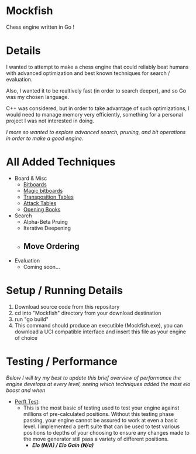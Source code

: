 # Mockfish
Chess engine written in Go !

# Details
I wanted to attempt to make a chess engine that could reliably beat humans
with advanced optimization and best known techniques for search / evaluation.

Also, I wanted it to be realtively fast (in order to search deeper), and so Go
was my chosen language. 

C++ was considered, but in order to take advantage of such optimizations, I would need to manage memory very efficiently, something for a personal project I was not interested in doing. 

*I more so wanted to explore advanced search, pruning, and bit operations in order to make a good engine.*

# All Added Techniques
- Board & Misc
    - [Bitboards](https://www.chessprogramming.org/Bitboards)
    - [Magic bitboards](https://www.chessprogramming.org/Magic_Bitboards#:~:text=Magic%20bitboards%20applies%20perfect%20hashing,different%2C%20but%20redundant%20outer%20squares.)
    - [Transposition Tables](https://www.chessprogramming.org/Transposition_Table)
    - [Attack Tables](https://www.chessprogramming.org/Attack_and_Defend_Maps)
    - [Opening Books]()
- Search 
    - Alpha-Beta Pruing
    - Iterative Deepening
    - Move Ordering 
        -
- Evaluation
    - Coming soon...

# Setup / Running Details
1. Download source code from this repository
2. cd into "Mockfish" directory from your download destination
3. run "go build"
4. This command should produce an executible (Mockfish.exe), you can download a UCI compatible interface and insert this file as your engine of choice


# Testing / Performance
*Below I will try my best to update this brief overview of performance the engine develops at every level, seeing which techniques added the most elo boost and when*

- [Perft Test](https://www.chessprogramming.org/Perft_Results):
    - This is the most basic of testing used to test your engine against millions of pre-calculated positions. Without this testing phase passing, your engine cannot be assured to work at even a basic level. I implemented a perft suite that can be used to test various positions to depths of your choosing to ensure any changes made to the move generator still pass a variety of different positions.
        - ***Elo (N/A) / Elo Gain (N/a)***
